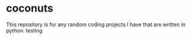 coconuts
========

This repository is for any random coding projects I have that are written in python.
testing 

